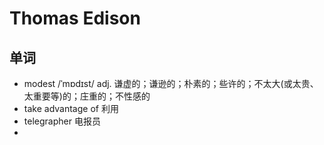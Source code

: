#  Thomas Edison

## 单词
- modest /ˈmɒdɪst/ adj. 谦虚的；谦逊的；朴素的；些许的；不太大(或太贵、太重要等)的；庄重的；不性感的
- take advantage of 利用
- telegrapher 电报员
- 
